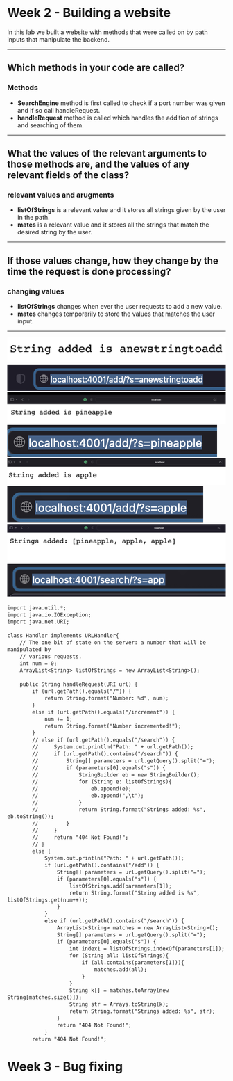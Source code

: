#  Week 2 - Building a website 

In this lab we built a website with methods that were called on by path inputs that manipulate the backend.

---

## Which methods in your code are called?

### Methods
- **SearchEngine** method is first called to check if a port number was given and if so call handleRequest.
- **handleRequest** method is called which handles the addition of strings and searching of them.

---

## What the values of the relevant arguments to those methods are, and the values of any relevant fields of the class?

### relevant values and arugments 
- **listOfStrings** is a relevant value and it stores all strings given by the user in the path.
- **mates** is a relevant value and it stores all the strings that match the desired string by the user.

---

## If those values change, how they change by the time the request is done processing?

### changing values
- **listOfStrings** changes when ever the user requests to add a new value.
- **mates** changes temporarily to store the values that matches the user input.

---

![image](Imagies/lab2and3/2.png)
![image](Imagies/lab2and3/3.png)
![image](Imagies/lab2and3/4.png)
![image](Imagies/lab2and3/5.png)
![image](Imagies/lab2and3/6.png)
![image](Imagies/lab2and3/7.png)
![image](Imagies/lab2and3/8.png)
![image](Imagies/lab2and3/9.png)

```
import java.util.*;
import java.io.IOException;
import java.net.URI;

class Handler implements URLHandler{
    // The one bit of state on the server: a number that will be manipulated by
    // various requests.
    int num = 0;
    ArrayList<String> listOfStrings = new ArrayList<String>();

    public String handleRequest(URI url) {
        if (url.getPath().equals("/")) {
            return String.format("Number: %d", num);
        } 
        else if (url.getPath().equals("/increment")) {
            num += 1;
            return String.format("Number incremented!");
        } 
        // else if (url.getPath().equals("/search")) {
        //     System.out.println("Path: " + url.getPath());
        //     if (url.getPath().contains("/search")) {
        //         String[] parameters = url.getQuery().split("=");
        //         if (parameters[0].equals("s")) {
        //             StringBuilder eb = new StringBuilder();
        //             for (String e: listOfStrings){
        //                 eb.append(e);
        //                 eb.append(",\t");
        //             }
        //             return String.format("Strings added: %s", eb.toString());
        //         }
        //     }
        //     return "404 Not Found!";
        // }
        else {
            System.out.println("Path: " + url.getPath());
            if (url.getPath().contains("/add")) {
                String[] parameters = url.getQuery().split("=");
                if (parameters[0].equals("s")) {
                    listOfStrings.add(parameters[1]);
                    return String.format("String added is %s", listOfStrings.get(num++));
                }
            }
            else if (url.getPath().contains("/search")) {
                ArrayList<String> matches = new ArrayList<String>();
                String[] parameters = url.getQuery().split("=");
                if (parameters[0].equals("s")) {
                    int index1 = listOfStrings.indexOf(parameters[1]);
                    for (String all: listOfStrings){
                        if (all.contains(parameters[1])){
                            matches.add(all);
                        }
                    }
                    String k[] = matches.toArray(new String[matches.size()]);
                    String str = Arrays.toString(k);
                    return String.format("Strings added: %s", str);
                }
                return "404 Not Found!";
            }
        return "404 Not Found!";
```


#  Week 3 - Bug fixing